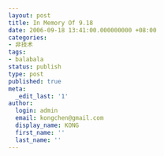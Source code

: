 ```yaml
---
layout: post
title: In Memory Of 9.18
date: 2006-09-18 13:41:00.000000000 +08:00
categories:
- 非技术
tags:
- balabala
status: publish
type: post
published: true
meta:
  _edit_last: '1'
author:
  login: admin
  email: kongchen@gmail.com
  display_name: KONG
  first_name: ''
  last_name: ''
---
```

